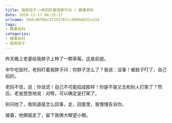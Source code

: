 ```yaml
---
title: 搞笑段子->老妈盯着我脖子问 | 糗事百科
date: 2019-11-17 06:32:17
urlname: 19dcd8f8bc3f35576fcc89b9db31ce34
tags: 
- 糗事百科
categories:
- 糗事百科
- 搞笑段子
---
```

昨天晚上老婆给我脖子上种了一颗草莓，这是前提。

中午吃饭时，老妈盯着我脖子问：你脖子怎么了？我说：没事！被蚊子叮了，自己掐的。

老妈不信，说：你说谎！自己不可能掐成那样！你是不是又去和别人打架了？然后，老爸悠悠地说：对呀，可以确定是打架了。

别问他了，我知道是怎么回事，走，回屋里，我慢慢告诉你。

接着，他俩就走了，留下我俩大眼望小眼。


